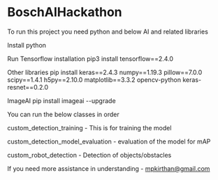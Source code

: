 # BoschAIHackathon

To run this project you need python and below AI and related libraries

Install python

Run 
Tensorflow installation
pip3 install tensorflow==2.4.0

Other libraries
pip install keras==2.4.3 numpy==1.19.3 pillow==7.0.0 scipy==1.4.1 h5py==2.10.0 matplotlib==3.3.2 opencv-python keras-resnet==0.2.0

ImageAI
pip install imageai --upgrade

You can run the below classes in order

custom_detection_training - This is for training the model

custom_detection_model_evaluation - evaluation of the model for mAP

custom_robot_detection - Detection of objects/obstacles

If you need more assistance in understanding - mpkirthan@gmail.com





